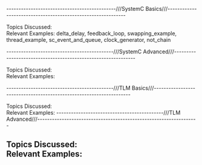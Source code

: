---------------------------------------------///SystemC Basics///-------------------------------------------------------------

Topics Discussed:  
Relevant Examples: delta_delay, feedback_loop, swapping_example, thread_example, sc_event_and_queue, clock_generator, not_chain

--------------------------------------------///SystemC Advanced///--------------------------------------------------------------


Topics Discussed:  
Relevant Examples: 

--------------------------------------------///TLM Basics///--------------------------------------------------------------------


Topics Discussed:  
Relevant Examples: 
--------------------------------------------///TLM Advanced///------------------------------------------------------------------


Topics Discussed:  
Relevant Examples: 
--------------------------------------------------------------------------------------------------------------------------------
